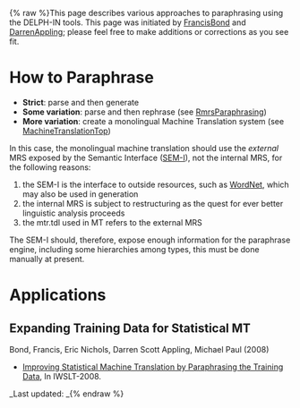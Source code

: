 {% raw %}This page describes various approaches to paraphrasing using the
DELPH-IN tools. This page was initiated by [FrancisBond](https://blog.inductorsoftware.com/docsproto/tools/FrancisBond)
and [DarrenAppling](DarrenAppling); please feel free to make additions
or corrections as you see fit.

# How to Paraphrase

- **Strict**: parse and then generate
- **Some variation**: parse and then rephrase (see
[RmrsParaphrasing](https://blog.inductorsoftware.com/docsproto/tools/RmrsParaphrasing))
- **More variation**: create a monolingual Machine Translation system
(see [MachineTranslationTop](MachineTranslationTop))

In this case, the monolingual machine translation should use the
*external* MRS exposed by the Semantic Interface ([SEM-I](https://blog.inductorsoftware.com/docsproto/tools/RmrsSemi)),
not the internal MRS, for the following reasons:

1. the SEM-I is the interface to outside resources, such as
[WordNet](/WordNet), which may also be used in generation
2. the internal MRS is subject to restructuring as the quest for ever
better linguistic analysis proceeds
3. the mtr.tdl used in MT refers to the external MRS

The SEM-I should, therefore, expose enough information for the
paraphrase engine, including some hierarchies among types, this must be
done manually at present.

# Applications

## Expanding Training Data for Statistical MT

Bond, Francis, Eric Nichols, Darren Scott Appling, Michael Paul (2008)

- [Improving Statistical Machine Translation by Paraphrasing the
Training
Data](http://www2.nict.go.jp/x/x161/en/member/bond/pubs/2008-iwslt-smt-para.pdf),
In IWSLT-2008.

_Last updated: _{% endraw %}